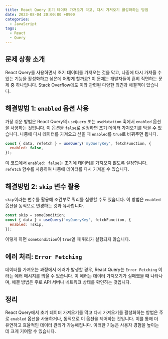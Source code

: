 ```yaml
---
title: React Query 초기 데이터 가져오기 막고, 다시 가져오기 활성화하는 방법
date: 2023-08-04 20:00:00 +0900
categories:
  - JavaScript
tags:
  - React
  - Query
---
```


## 문제 상황 소개

React Query를 사용하면서 초기 데이터를 가져오는 것을 막고, 나중에 다시 가져올 수 있는 기능을 활성화하고 싶은데 어떻게 할까요? 이 문제는 개발자들이 흔히 직면하는 문제 중 하나입니다. Stack Overflow에도 이와 관련된 다양한 의견과 해결책이 있습니다.

## 해결방법 1: `enabled` 옵션 사용

가장 쉬운 방법은 React Query의 `useQuery` 또는 `useMutation` 훅에서 `enabled` 옵션을 사용하는 것입니다. 이 옵션을 `false`로 설정하면 초기 데이터 가져오기를 막을 수 있습니다. 나중에 다시 데이터를 가져오고 싶을 때 `enabled`를 `true`로 바꿔주면 됩니다.

```javascript
const { data, refetch } = useQuery('myQueryKey', fetchFunction, {
  enabled: false,
});
```

이 코드에서 `enabled: false`는 초기에 데이터를 가져오지 않도록 설정합니다. `refetch` 함수를 사용하여 나중에 데이터를 다시 가져올 수 있습니다.

## 해결방법 2: `skip` 변수 활용

`skip`이라는 변수를 활용해 조건부로 쿼리를 실행할 수도 있습니다. 이 방법은 `enabled` 옵션을 동적으로 변경하는 것과 유사합니다.

```javascript
const skip = someCondition;
const { data } = useQuery('myQueryKey', fetchFunction, {
  enabled: !skip,
});
```

이렇게 하면 `someCondition`이 `true`일 때 쿼리가 실행되지 않습니다.

## 에러 처리: `Error Fetching`

데이터를 가져오는 과정에서 에러가 발생할 경우, React Query는 `Error Fetching` 이라는 에러 메시지를 띄울 수 있습니다. 이 에러는 데이터 가져오기가 실패했을 때 나타나며, 해결 방법은 주로 API 서버나 네트워크 상태를 확인하는 것입니다.

## 정리

React Query에서 초기 데이터 가져오기를 막고 다시 가져오기를 활성화하는 방법은 주로 `enabled` 옵션을 사용하거나, 동적으로 이 옵션을 제어하는 것입니다. 이를 통해 더 유연하고 효율적인 데이터 관리가 가능해집니다. 이러한 기능은 사용자 경험을 높이는 데 크게 기여할 수 있습니다.